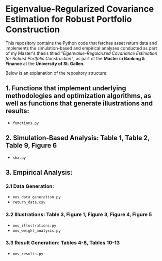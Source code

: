 # Eigenvalue-Regularized Covariance Estimation for Robust Portfolio Construction

This repository contains the Python code that fetches asset return data and implements the simulation-based and empirical analyses conducted as part of my Master's thesis titled *"Eigenvalue-Regularized Covariance Estimation for Robust Portfolio Construction"*, as part of the **Master in Banking & Finance** at the **University of St. Gallen**.

Below is an explanation of the repository structure:

## 1. Functions that implement underlying methodologies and optimization algorithms, as well as functions that generate illustrations and results:
- `functions.py`

## 2. Simulation-Based Analysis: Table 1, Table 2, Table 9, Figure 6
- `sba.py`

## 3. Empirical Analysis:

### 3.1 Data Generation:
- `oos_data_generation.py`
- `return_data.csv`

### 3.2 Illustrations: Table 3, Figure 1, Figure 3, Figure 4, Figure 5
- `oos_illustrations.py`
- `oos_weight_analysis.py`

### 3.3 Result Generation: Tables 4-8, Tables 10-13
- `oos_results.py`
